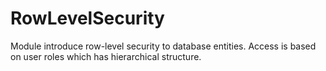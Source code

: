 # RowLevelSecurity
Module introduce row-level security to database entities. Access is based on user roles which has hierarchical structure.
